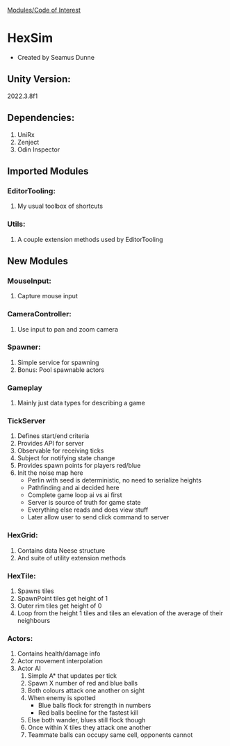 [Modules/Code of Interest](https://github.com/TailwindMechanics/HexSim/tree/446ac68c9af73ab1e5ac42758f669bf8f0310ef9/Assets/_Modules)

# HexSim
- Created by Seamus Dunne

## Unity Version:
   2022.3.8f1

## Dependencies:
   1. UniRx
   2. Zenject
   3. Odin Inspector

## Imported Modules
### EditorTooling:
   1. My usual toolbox of shortcuts
### Utils:
   1. A couple extension methods used by EditorTooling


## New Modules
### MouseInput:
   1. Capture mouse input

### CameraController:
   1. Use input to pan and zoom camera

### Spawner:
   1. Simple service for spawning
   2. Bonus: Pool spawnable actors

### Gameplay
   1. Mainly just data types for describing a game

### TickServer
   1. Defines start/end criteria
   2. Provides API for server 
   3. Observable for receiving ticks 
   4. Subject for notifying state change 
   5. Provides spawn points for players red/blue
   6. Init the noise map here 
      - Perlin with seed is deterministic, no need to serialize heights
      - Pathfinding and ai decided here
      - Complete game loop ai vs ai first
      - Server is source of truth for game state
      - Everything else reads and does view stuff
      - Later allow user to send click command to server

### HexGrid:
   1. Contains data Neese structure
   2. And suite of utility extension methods

### HexTile:
   1. Spawns tiles 
   2. SpawnPoint tiles get height of 1 
   3. Outer rim tiles get height of 0 
   4. Loop from the height 1 tiles and tiles an elevation of the average of their neighbours

### Actors:
   1. Contains health/damage info
   2. Actor movement interpolation
   3. Actor AI
      1. Simple A* that updates per tick
      2. Spawn X number of red and blue balls
      3. Both colours attack one another on sight 
      4. When enemy is spotted
         - Blue balls flock for strength in numbers
         - Red balls beeline for the fastest kill 
      5. Else both wander, blues still flock though 
      6. Once within X tiles they attack one another 
      7. Teammate balls can occupy same cell, opponents cannot
